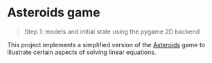 # Asteroids game
> Step 1: models and initial state using the pygame 2D backend

This project implements a simplified version of the [Asteroids](https://en.wikipedia.org/wiki/Asteroids_(video_game)) game to illustrate certain aspects of solving linear equations.

